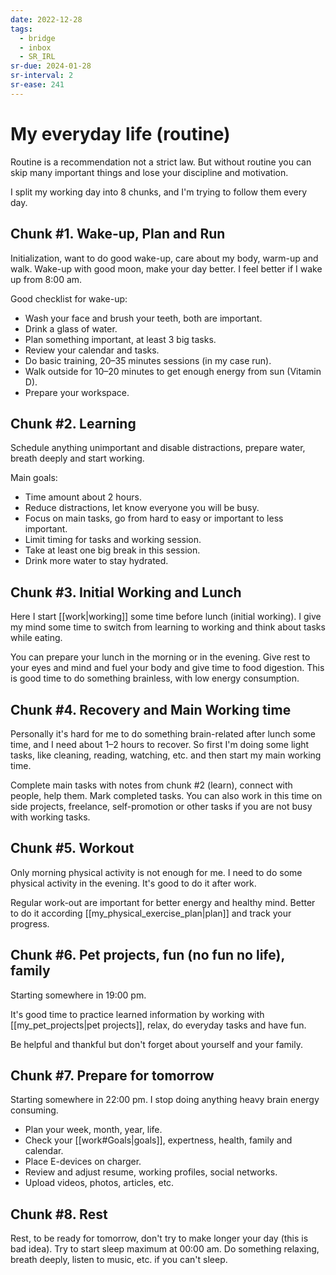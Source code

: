 ```yaml
---
date: 2022-12-28
tags:
  - bridge
  - inbox
  - SR_IRL
sr-due: 2024-01-28
sr-interval: 2
sr-ease: 241
---
```


# My everyday life (routine)

Routine is a recommendation not a strict law. But without routine you can skip
many important things and lose your discipline and motivation.

I split my working day into 8 chunks, and I'm trying to follow them every day.

## Chunk #1. Wake-up, Plan and Run

Initialization, want to do good wake-up, care about my body, warm-up and walk.
Wake-up with good moon, make your day better. I feel better if I wake up from
8:00 am.

Good checklist for wake-up:

- Wash your face and brush your teeth, both are important.
- Drink a glass of water.
- Plan something important, at least 3 big tasks.
- Review your calendar and tasks.
- Do basic training, 20–35 minutes sessions (in my case run).
- Walk outside for 10–20 minutes to get enough energy from sun (Vitamin D).
- Prepare your workspace.

## Chunk #2. Learning

Schedule anything unimportant and disable distractions, prepare water, breath
deeply and start working.

Main goals:

- Time amount about 2 hours.
- Reduce distractions, let know everyone you will be busy.
- Focus on main tasks, go from hard to easy or important to less important.
- Limit timing for tasks and working session.
- Take at least one big break in this session.
- Drink more water to stay hydrated.

## Chunk #3. Initial Working and Lunch

Here I start [[work|working]] some time before lunch (initial working). I give
my mind some time to switch from learning to working and think about tasks while
eating.

You can prepare your lunch in the morning or in the evening. Give rest to your
eyes and mind and fuel your body and give time to food digestion.
This is good time to do something brainless, with low energy consumption.

## Chunk #4. Recovery and Main Working time

Personally it's hard for me to do something brain-related after lunch some time,
and I need about 1–2 hours to recover. So first I'm doing some light tasks, like
cleaning, reading, watching, etc. and then start my main working time.

Complete main tasks with notes from chunk #2 (learn), connect with people, help
them. Mark completed tasks. You can also work in this time on side projects,
freelance, self-promotion or other tasks if you are not busy with working tasks.

## Chunk #5. Workout

Only morning physical activity is not enough for me. I need to do some physical
activity in the evening. It's good to do it after work.

Regular work-out are important for better energy and healthy mind. Better to do
it according [[my_physical_exercise_plan|plan]] and track your progress.

## Chunk #6. Pet projects, fun (no fun no life), family

Starting somewhere in 19:00 pm.

It's good time to practice learned information by working with
[[my_pet_projects|pet projects]], relax, do everyday tasks and have fun.

Be helpful and thankful but don't forget about yourself and your family.

## Chunk #7. Prepare for tomorrow

Starting somewhere in 22:00 pm. I stop doing anything heavy brain energy
consuming.

- Plan your week, month, year, life.
- Check your [[work#Goals|goals]], expertness, health, family and calendar.
- Place E-devices on charger.
- Review and adjust resume, working profiles, social networks.
- Upload videos, photos, articles, etc.

## Chunk #8. Rest

Rest, to be ready for tomorrow, don't try to make longer your day (this is bad
idea). Try to start sleep maximum at 00:00 am. Do something relaxing, breath
deeply, listen to music, etc. if you can't sleep.
